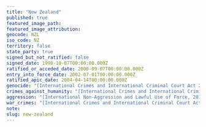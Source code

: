 ```yaml
---
title: "New Zealand"
published: true
featured_image_path:
featured_image_attribution:
geocode: NZL
iso_code: NZ
territory: false
state_party: true
signed_but_not_ratified: false
signed_date: 1998-10-07T00:00:00.000Z
ratified_or_acceded_date: 2000-09-07T00:00:00.000Z
entry_into_force_date: 2002-07-01T00:00:00.000Z
ratified_apic_date: 2004-04-14T00:00:00.000Z
genocide: "[International Crimes and International Criminal Court Act 2000 - Part II - Section 9](https://iccdb.hrlc.net/data/doc/151/keyword/46/)"
crimes_against_humanity: "[International Crimes and International Criminal Court Act 2000 - Part II - Section 10](https://iccdb.hrlc.net/data/doc/151/keyword/13/)"
aggression: "[International Non-Aggression and Lawful Use of Force, 2012](http://crimeofaggression.info/2013/01/new-zealand-international-non-aggression-and-lawful-use-of-force-implementation-of-amendment-to-statute-of-rome-bill-2012/)"
war_crimes: "[International Crimes and International Criminal Court Act 2000 - Part II Section 11](http://www.legislation.govt.nz/act/public/2000/0026/28.0/DLM63091.html)"
note:
slug: new-zealand
---
```

